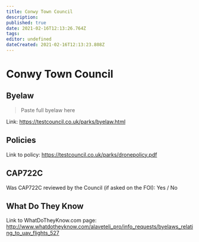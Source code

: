 ```yaml
---
title: Conwy Town Council
description: 
published: true
date: 2021-02-16T12:13:26.764Z
tags: 
editor: undefined
dateCreated: 2021-02-16T12:13:23.808Z
---
```


# Conwy Town Council


## Byelaw
> Paste full byelaw here

Link:
https://testcouncil.co.uk/parks/byelaw.html

## Policies
Link to policy:
https://testcouncil.co.uk/parks/dronepolicy.pdf

## CAP722C

Was CAP722C reviewed by the Council (if asked on the FOI): Yes / No

## What Do They Know

Link to WhatDoTheyKnow.com page:
http://www.whatdotheyknow.com/alaveteli_pro/info_requests/byelaws_relating_to_uav_flights_527

